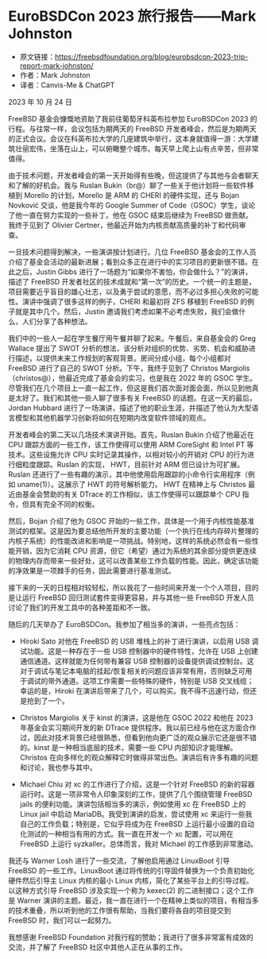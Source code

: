 # EuroBSDCon 2023 旅行报告——Mark Johnston

- 原文链接：<https://freebsdfoundation.org/blog/eurobsdcon-2023-trip-report-mark-johnston/>
- 作者：Mark Johnston
- 译者：Canvis-Me & ChatGPT

2023 年 10 月 24 日

FreeBSD 基金会慷慨地资助了我前往葡萄牙科英布拉参加 EuroBSDCon 2023 的行程。与往常一样，会议包括为期两天的 FreeBSD 开发者峰会，然后是为期两天的正式会议。会议在科英布拉大学的几座建筑中举行，这本身就值得一游：大学建筑壮丽宏伟，坐落在山上，可以俯瞰整个城市。每天早上爬上山有点辛苦，但非常值得。

由于技术问题，开发者峰会的第一天开始得有些晚，但这提供了与其他与会者聊天和了解的好机会。我与 Ruslan Bukin（br@）聊了一些关于他计划将一些软件移植到 Morello 的计划，Morello 是 ARM 的 CHERI 的硬件实现，还与 Bojan Novković 交谈，他是我今年的 Google Summer of Code（GSOC）学生，谈论了他一直在努力实现的一些补丁。他在 GSOC 结束后继续为 FreeBSD 做贡献。我终于见到了 Olivier Certner，他最近开始为内核贡献高质量的补丁和代码审查。

一旦技术问题得到解决，一些演讲按计划进行。几位 FreeBSD 基金会的工作人员介绍了基金会活动的最新进展；看到众多正在进行中的实习项目的更新很不错。在此之后，Justin Gibbs 进行了一场题为“如果你不害怕，你会做什么？”的演讲，描述了 FreeBSD 开发者社区的技术成就和“第一次”的历史。一个统一的主题是，项目需要近乎盲目的雄心壮志，以及勇于尝试的意愿，而不必过多担心失败的可能性。演讲中强调了很多这样的例子，CHERI 和最初将 ZFS 移植到 FreeBSD 的例子就是其中几个。然后，Justin 邀请我们考虑如果不必考虑失败，我们会做什么，人们分享了各种想法。

我们中的一些人一起在学生餐厅用午餐并聊了起来。午餐后，来自基金会的 Greg Wallace 提出了 SWOT 分析的想法，该分析对组织的优势、劣势、机会和威胁进行描述，以提供未来工作规划的客观背景。房间分成小组，每个小组都对 FreeBSD 进行了自己的 SWOT 分析。下午，我终于见到了 Christos Margiolis（christos@），他最近完成了基金会的实习，也是我在 2022 年的 GSOC 学生。尽管我们在几个项目上一直一起工作，但这是我们首次面对面会面，所以见到他真是太好了。我们和其他一些人聊了很多有关 FreeBSD 的话题。在这一天的最后，Jordan Hubbard 进行了一场演讲，描述了他的职业生涯，并描述了他认为大型语言模型和其他机器学习创新将如何在短期内改变软件领域的观点。

开发者峰会的第二天以几场技术演讲开始。首先，Ruslan Bukin 介绍了他最近在 CPU 跟踪方面的一些工作，该工作使得可以使用 ARM CoreSight 和 Intel PT 等技术。这些设施允许 CPU 实时记录其操作，以相对较小的开销对 CPU 的行为进行细粒度跟踪。Ruslan 的实现， HWT，目前针对 ARM 但已设计为可扩展。Ruslan 还进行了一些有趣的演示，其中他使用启用跟踪的小命令行实用程序（例如 uname(1)）。这展示了 HWT 的符号解析能力。 HWT 在精神上与 Christos 最近由基金会赞助的有关 DTrace 的工作相似，该工作使得可以跟踪单个 CPU 指令，但具有完全不同的权衡。

然后，Bojan 介绍了他为 GSOC 开始的一些工作，具体是一个用于内核性能基准测试的框架。这是因为要总结他所开发的主要功能（一个执行在线内存碎片整理的内核子系统）的性能改进和影响是一项挑战。特别地，这样的系统必然会有一些性能开销，因为它消耗 CPU 资源，但它（希望）通过为系统的其余部分提供更连续的物理内存而带来一些好处，这可以改善某些工作负载的性能。因此，确定该功能的净效果是一项棘手的任务，因此需要进行基准测试。

接下来的一天的日程相对较轻松，所以我花了一些时间来开发一个个人项目，目的是让运行 FreeBSD 回归测试套件变得更容易，并与其他一些 FreeBSD 开发人员讨论了我们的开发工具中的各种差距和不一致。

随后的几天举办了 EuroBSDCon。我参加了相当多的演讲，一些亮点包括：

- Hiroki Sato 对他在 FreeBSD 的 USB 堆栈上的补丁进行演讲，以启用 USB 调试功能。这是一种存在于一些 USB 控制器中的硬件特性，允许在 USB 上创建通信通道。这样就能为任何带有兼容 USB 控制器的设备提供调试控制台。这对于调试与笔记本电脑的挂起/恢复相关的问题应该非常有用，否则缺乏可用于调试的带外通道。这项工作需要一些特殊的硬件，特别是 USB 交叉线缆；幸运的是，Hiroki 在演讲后带来了几个，可以购买。我不得不迅速行动，但还是抢到了一个。

- Christos Margiolis 关于 kinst 的演讲，这是他在 GSOC 2022 和他在 2023 年基金会实习期间开发的新 DTrace 提供程序。我以前已经与他在这方面合作过，因此对技术背景已经很熟悉，但看到他向更广泛的观众展示它还是很不错的。kinst 是一种相当底层的技术，需要一些 CPU 内部知识才能理解。Christos 在向多样化的观众解释它时做得非常出色。演讲后有许多有趣的问题和讨论，我也参与其中。

- Michael Chiu 对 xc 的工作进行了介绍，这是一个针对 FreeBSD 的新的容器运行时。这是一项非常令人印象深刻的工作，提供了几个围绕管理 FreeBSD jails 的便利功能。演讲包括相当多的演示，例如使用 xc 在 FreeBSD 上的 Linux jail 中启动 MariaDB。我受到演讲的启发，尝试使用 xc 来运行一些我自己的工作负载；特别是，它似乎将成为在 FreeBSD 上运行最小设置的自动化测试的一种相当有用的方式。我一直在开发一个 xc 配置，可以用在 FreeBSD 上运行 syzkaller。总体而言，我对 Michael 的工作感到非常激动。

我还与 Warner Losh 进行了一些交流，了解他启用通过 LinuxBoot 引导 FreeBSD 的一些工作。LinuxBoot 通过将传统的引导固件替换为一个负责初始化硬件然后引导主 Linux 内核的最小 Linux 内核，简化了某些平台上的引导过程。以这种方式引导 FreeBSD 涉及实现一个称为 kexec(2) 的二进制接口；这个工作是 Warner 演讲的主题。最近，我一直在进行一个在精神上类似的项目，有相当多的技术重叠，所以听到他的工作很有帮助，当我们要将各自的项目提交到 FreeBSD 时，我们可以一起努力。

我想感谢 FreeBSD Foundation 对我行程的赞助；我进行了很多非常富有成效的交流，并了解了 FreeBSD 社区中其他人正在从事的工作。
